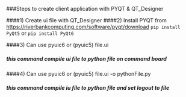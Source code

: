###Steps to create client application with PYQT & QT_Designer

####1) Create ui file with QT_Designer
####2) Install PYQT from https://riverbankcomputing.com/software/pyqt/download
`pip install PyQt5` or `pip install PyQt6`

####3) Can use pyuic6 or (pyuic5) file.ui
##### this command compile ui file to python file on command board

####4) Can use pyuic6 or (pyuic5) file.ui -o pythonFile.py
##### this command compile iu file to python file and set logout to file
